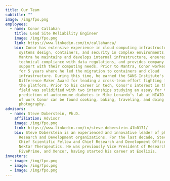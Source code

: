 ```yaml
---
title: Our Team
subtitle: ""
image: /img/fpo.png
employees:
  - name: Conor Callahan
    title: Lead Site Reliability Engineer
    image: /img/fpo.png
    link: https://www.linkedin.com/in/callahanca/
    bio: Conor has extensive experience in cloud computing infrastructure, scalable
      systems design, containers, and security in complex environments. At
      Mantra he maintains and develops internal infrastructure, ensures
      technical compliance with data regulations, and provides company wide
      support with their computing needs. Prior to Mantra, Conor worked at Zoosk
      for 5 years where he led the migration to containers and cloud
      infrastructure. During this time, he earned the SANS Institute's 2019
      Difference Maker Award for leading a cross-team effort fighting fraud on
      the platform. Prior to his career in tech, Conor's interest in the biotech
      field was solidified with two internships studying an assay for the
      prediction of autoimmune diabetes in Mike Lenardo's lab at NIAID. Outside
      of work Conor can be found cooking, baking, traveling, and doing
      photography.
advisors:
  - name: Steve Doberstein, Ph.D.
    affiliation: Advisor
    image: /img/fpo.png
    link: https://www.linkedin.com/in/steve-doberstein-41b0171/
    bio: Steve Doberstein is an experienced and innovative leader of pharmaceutical
      Research and Development organizations. For the last decade, Steve was
      Chief Scientific Fellow and Chief Research and Development Officer at
      Nektar Therapeutics. He was previously Vice President of Research at Xoma,
      FivePrime, and Xencor, having started his career at Exelixis.
investors:
  - image: /img/fpo.png
  - image: /img/fpo.png
  - image: /img/fpo.png
---
```

